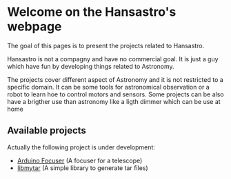 # Welcome on the Hansastro's webpage

The goal of this pages is to present the projects related to Hansastro.

Hansastro is not a compagny and have no commercial goal. It is just a guy which have fun by developing things related to Astronomy.

The projects cover different aspect of Astronomy and it is not restricted to a specific domain. It can be some tools for astronomical observation or a robot to learn hoe to control motors and sensors. Some projects can be also have a brigther use than astronomy like a ligth dimmer which can be use at home 

## Available projects

Actually the following project is under development:
- [Arduino Focuser](https://hansastro.github.io/Focuser) (A focuser for a telescope)
- [libmytar](https://hansastro.github.io/libmytar) (A simple library to generate tar files)
